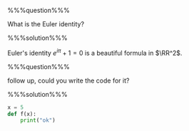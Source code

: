 %%%question%%%

What is the Euler identity?


%%%solution%%%

Euler's identity $e^{i\pi}+1=0$ is a beautiful formula in $\RR^2$.

%%%question%%%

follow up, could you write the code for it?

%%%solution%%%

```python
x = 5
def f(x):
    print("ok")
```